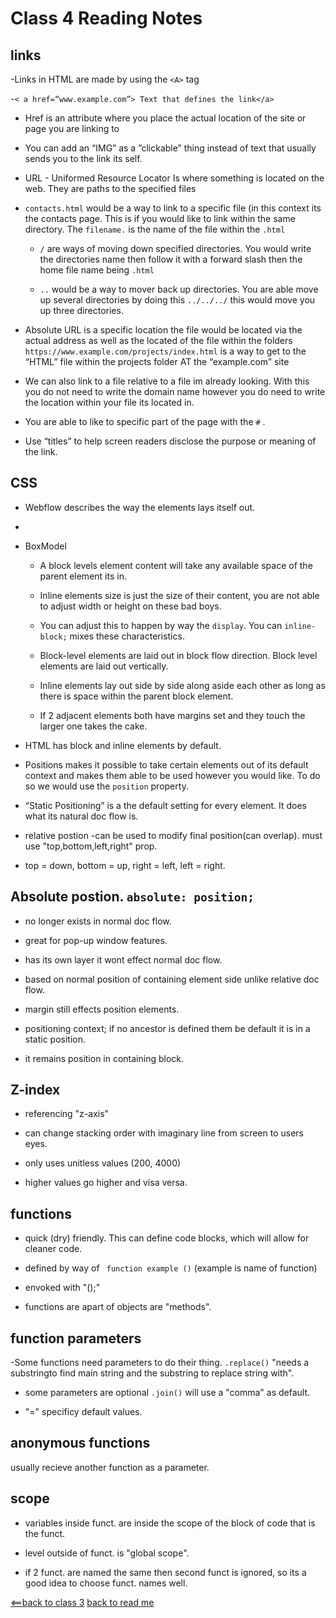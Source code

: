 # Class 4 Reading Notes

## links

 -Links in HTML are made by using the ``<A>`` tag

 -``< a href=“www.example.com”> Text that defines the link</a>``

- Href is an attribute where you place the actual location of the site or page you are linking to

- You can add an “IMG” as a ”clickable” thing instead of text that usually sends you to the link its self.

- URL - Uniformed Resource Locator Is where something is located on the web. They are paths to the specified files

- ``contacts.html`` would be a way to link to a specific file (in this context its the contacts page. This is if you would like to link within the same directory.  The ``filename.`` is the name of the file within the ``.html``

  - ``/`` are ways of moving down specified directories. You would write the directories name then follow it with a forward slash then the home file name being ``.html``

  - ``..`` would be a way to mover back up directories.  You are able move up several directories by doing this ``../../../`` this would move you up three directories.

- Absolute URL is a specific location the file would be located via the actual address as well as the located of the file within the folders ``https://www.example.com/projects/index.html`` is a way to get to the “HTML” file within the projects folder AT the “example.com” site
- We can also link to a file relative to a file im already looking. With this you do not need to write the domain name however you do need to write the location within your file its located in.

- You are able to like to specific part of the page with the ``#`` .

- Use “titles” to help screen readers disclose the purpose or meaning of the link.

## CSS

- Webflow describes the way the elements lays itself out.
-
- BoxModel

  - A block levels element content will take any available space of the parent element its in.

  - Inline elements size is just the size of their content, you are not able to adjust width or height on these bad boys.

  - You can adjust this to happen by way the ``display``.  You can ``inline-block;`` mixes these characteristics.

  - Block-level elements are laid out in block flow direction. Block level elements are laid out vertically.

  - Inline elements lay out side by side along aside each other as long as there is space within the parent block element.  

  - If 2 adjacent elements both have margins set and they touch the larger one takes the cake.

- HTML has block and inline elements by default.

- Positions makes it possible to take certain elements out of its default context and makes them able to be used however you would like. To do so we would use the ``position`` property.

- “Static Positioning” is a the default setting for every element. It does what its natural doc flow is.

- relative postion 
-can be used to modify final position(can overlap). must use "top,bottom,left,right" prop.

- top = down, bottom = up, right = left, left = right.

## Absolute postion. ``absolute: position;``

- no longer exists in normal doc flow.

- great for pop-up window features.

- has its own layer it wont effect normal doc flow.

- based on normal position of containing element side unlike relative doc flow.

- margin still effects position elements.

- positioning context; if no ancestor is defined them be default it is in a static position.

- it remains position in containing block.

## Z-index

- referencing "z-axis"

- can change stacking order with imaginary line from screen to users eyes.

- only uses unitless values (200, 4000)

- higher values go higher and visa versa.

## functions

- quick (dry) friendly. This can define code blocks, which will allow for cleaner code.

- defined by way of `` function example ()`` (example is name of function)

- envoked with "();"

- functions are apart of objects are "methods".

## function parameters

-Some functions need parameters to do their thing. ``.replace()`` "needs a substringto find main string and the substring to replace string with".

- some parameters are optional ``.join()`` will use a "comma" as default.

- "=" specificy default values.

## anonymous functions

usually recieve another function as a parameter.

## scope 

- variables inside funct. are inside the scope of the block of code that is the funct.

- level outside of funct. is "global scope".

- if 2 funct. are named the same then second funct is ignored, so its a good idea to choose funct. names well.

[<==back to class 3](class3reading.md)
[back to read me](README.md)